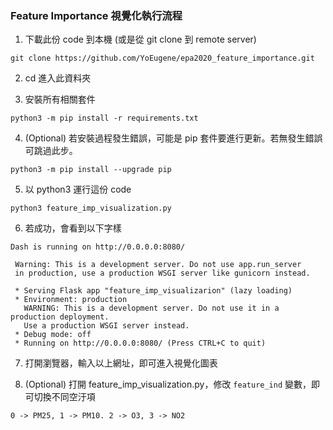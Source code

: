 ### Feature Importance 視覺化執行流程

1. 下載此份 code 到本機 (或是從 git clone 到 remote server)

`git clone https://github.com/YoEugene/epa2020_feature_importance.git`

2. cd 進入此資料夾

3. 安裝所有相關套件

`python3 -m pip install -r requirements.txt`

4. (Optional) 若安裝過程發生錯誤，可能是 pip 套件要進行更新。若無發生錯誤可跳過此步。

`python3 -m pip install --upgrade pip`

5. 以 python3 運行這份 code

`python3 feature_imp_visualization.py`

6. 若成功，會看到以下字樣

```console
Dash is running on http://0.0.0.0:8080/

 Warning: This is a development server. Do not use app.run_server
 in production, use a production WSGI server like gunicorn instead.

 * Serving Flask app "feature_imp_visualizarion" (lazy loading)
 * Environment: production
   WARNING: This is a development server. Do not use it in a production deployment.
   Use a production WSGI server instead.
 * Debug mode: off
 * Running on http://0.0.0.0:8080/ (Press CTRL+C to quit)
```

7. 打開瀏覽器，輸入以上網址，即可進入視覺化圖表

8. (Optional) 打開 feature_imp_visualization.py，修改 `feature_ind` 變數，即可切換不同空汙項

`0 -> PM25, 1 -> PM10. 2 -> O3, 3 -> NO2`